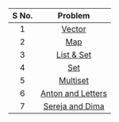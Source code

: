 | **S No.** | **Problem** |
| :-------: | :---------: |
|1| [Vector](https://codeforces.com/group/isP4JMZTix/contest/392597/problem/A)  
|2| [Map](https://codeforces.com/group/isP4JMZTix/contest/392597/problem/B)
|3| [List & Set](https://codeforces.com/group/isP4JMZTix/contest/392597/problem/D) 
|4| [Set](https://codeforces.com/group/isP4JMZTix/contest/392597/problem/E)
|5| [Multiset](https://codeforces.com/group/isP4JMZTix/contest/392597/problem/F)   |
|6| [Anton and Letters](https://codeforces.com/group/isP4JMZTix/contest/392597/problem/X)   |
|7| [Sereja and Dima](https://codeforces.com/group/isP4JMZTix/contest/392597/problem/O)  
